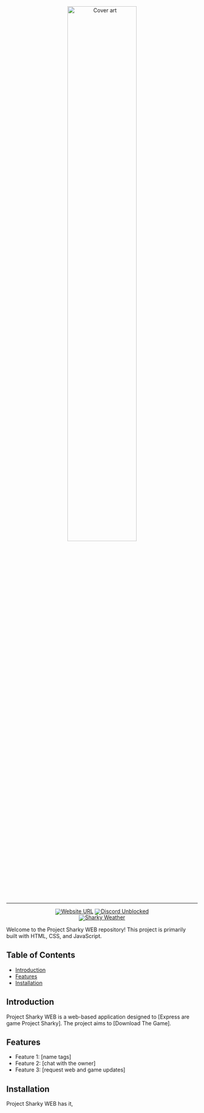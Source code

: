 <!-- markdownlint-disable first-line-h1 -->
<!-- markdownlint-disable html -->
<!-- markdownlint-disable no-duplicate-header -->

<div align="center">
  <img src="https://github.com/SharkyStudios/Project-Sharky-WEB/blob/main/image.png" width="60%" alt="Cover art" />
</div>
<hr>
<div align="center" style="line-height: 1;">
  <a href="https://fischy6734.github.io/Project-Sharky-WEB/"><img alt="Website URL"
    src="https://img.shields.io/badge/%F0%9F%A4%97%20Website%20URL-blue?color=ffc107&logoColor=white"/></a>
  <a href="https://fischy6734.github.io/Project-Sharky-WEB/Discord.html"><img alt="Discord Unblocked"
    src="https://img.shields.io/badge/Discord-Unblocked-brightgreen?logo=wechat&logoColor=white"/></a>
  <br>
  <a href="https://fischy6734.github.io/Project-Sharky-WEB/Weather.html"><img alt="Sharky Weather"
    src="https://img.shields.io/badge/Sharky_Weather-Click_Here-blue"/></a>
</div>

Welcome to the Project Sharky WEB repository! This project is primarily built with HTML, CSS, and JavaScript.

## Table of Contents

- [Introduction](#introduction)
- [Features](#features)
- [Installation](#installation)

## Introduction

Project Sharky WEB is a web-based application designed to [Express are game Project Sharky]. The project aims to [Download The Game].

## Features

- Feature 1: [name tags]
- Feature 2: [chat with the owner]
- Feature 3: [request web and game updates]

## Installation

Project Sharky WEB has it,
